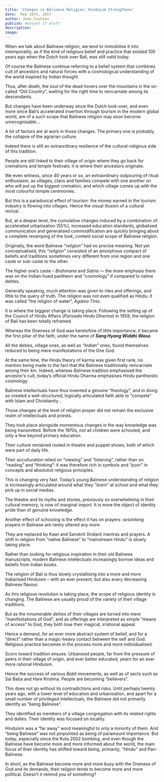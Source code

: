 ```yaml
---
title: 'Changes in Balinese Religion: Hinduism Strengthens'
date:  May 16th, 2017
author: Jean Couteau
publish: #notyet if draft
description:
image:
---
```

When we talk about Balinese religion, we tend to immobilise it into intemporality, as if the kind of religious belief and practice that existed 100 years ago when the Dutch took over Bali, was still valid today.

Of course the Balinese continue referring to a belief system that combines cult of ancestors and natural forces with a cosmological understanding of the world inspired by Indian thought.

Thus, after death, the soul of the dead hovers over the mountains in the so-called “Old Country”, waiting for the right time to reincarnate among its descendants.

But changes have been underway since the Dutch took-over, and even more since Bali’s accelerated insertion through tourism in the modern global world, are of a such scope that Balinese religion may soon become unrecognisable…

A lot of factors are at work in those changes. The primary one is probably the collapse of the agrarian culture.

Indeed there is still an extraordinary resilience of the cultural-religious side of this tradition.

People are still linked to their village of origin where they go back for cremations and temple festivals: it is where their ancestors originate.

We even witness, since 40 years or so, an extraordinary outpouring of ritual enthusiasm, as villages, clans and families compete with one another on who will put up the biggest cremation, and which village comes up with the most colourful temple ceremonies.

But this is a paradoxical effect of tourism: the money earned in the tourism industry is flowing into villages. Hence the visual illusion of a cultural revival.

But, at a deeper level, the cumulative changes induced by a combination of: accelerated urbanisation (55%), increased education standards, globalised communication and generalised commodification are quickly bringing about a complete revamping of the look, content social scope of Balinese religion.

Originally, the word Balinese _“religion”_ had no precise meaning. Not yet conceptualised, this _“religion”_ consisted of an amorphous compact of beliefs and traditions sometimes very different from one region and one caste or sub-caste to the other.

The higher one’s caste – _Brahmana_ and _Satria_ — the more emphasis there was on the Indian-hued pantheon and “cosmology” if compared to native deities.

Generally speaking, much attention was given to rites and offerings, and little to the query of truth. The religion was not even qualified as Hindu. It was called “the religion of water”, _Agama Tirta_.

It is where the biggest change is taking place. Following the setting up of the Council of Hindu Affairs (_Parisada Hindu Dharma_) in 1959, the religion of Bali has been totally reframed.

Whereas the Oneness of God was heretofore of little importance, it became the first pillar of the faith, under the name of _**Sang Hyang Widdhi Wasa**_.

All the deities, village ones, as well as _“Indian”_ ones, found themselves reduced to being mere manifestations of the One God.

At the same time, the Hindu theory of karma was given first rank, no mention being made to the fact that the Balinese traditionally reincarnate among their kin. Indeed, whereas Balinese tradition emphasised the ancestor’s cult, today’s official Hindu Dharma emphasises Hindu pantheistic cosmology.

Balinese intellectuals have thus invented a genuine “theology”, and in doing so created a well-structured, logically articulated faith able to “compete” with Islam and Christianity .

Those changes at the level of religion proper did not remain the exclusive realm of intellectuals and priests.

They took place alongside momentous changes in the way knowledge was being transmitted. Before the 1970s, not all children were schooled, and only a few beyond primary education.

Their culture remained rooted in theatre and puppet shows, both of which were part of daily life.

Their acculturation relied on “viewing” and “listening”, rather than on “reading” and “thinking”: it was therefore rich in symbols and “poor” in concepts and absolutist religious principles.

This is changing very fast. Today’s young Balinese understanding of religion is increasingly articulated around what they _“learn”_ at school and what they pick up in social medias.

The theatre and its myths and stories, previously so overwhelming in their cultural memory, is now of marginal import. It is more the object of identity pride than of genuine knowledge.

Another effect of schooling is the effect it has on prayers: _sesonteng_ prayers in Balinese are rarely uttered any more.

They are replaced by Kawi and Sanskrit (Indian) mantras and prayers. A shift in religion from “native Balinese” to “mainstream Hindu” is slowly taking place.

Rather than looking for religious inspiration in their old Balinese manuscripts, modern Balinese intellectuals increasingly borrow ideas and beliefs from Indian books.

The religion of Bali is thus slowly crystallising into a more and more Indianised Hinduism – with an ever present, but also every decreasing Balinese flavour. 

As this religious revolution is taking place, the scope of religious identity is changing. The Balinese are usually proud of the variety of their village traditions.

But as the innumerable deities of their villages are turned into mere “manifestations of God”, and as offerings are interpreted as simple “means of access” to God, they both lose their magical, irrational appeal.

Hence a demand, for an ever more abstract system of belief, and for a “direct” rather than a magic-heavy contact between the self and God. Religious practice becomes in the process more and more individualised.

Scorn toward tradition ensues. Urbanised people, far from the pressure of peers in their village of origin, and ever better educated, yearn for an ever more rational Hinduism.

Hence the success of various _Bakti_ movements, as well as of sects such as Sai Baba and Hare Krishna. People are becoming “believers”.

This does not go without its contradictions and risks. Until perhaps twenty years ago, with a lower level of education and urbanisation, and apart for a small number of privileged intellectuals, the Balinese did not primarily identify as “being Balinese”.

They identified as members of a village congregation with its related rights and duties. Their identity was focused on locality.

Hinduism was a “far away” word meaningful to only a minority of them. And “being Balinese” was not pinpointed as being of paramount importance. But today, especially since the Kuta 2002 bombing, and even though the Balinese have become more and more informed about the world, the main focus of their identity has shifted toward being, primarily, _“Hindu”_ and Pan-Balinese.

In short, as the Balinese become more and more busy with the Oneness of God and its demands, their religion tends to become more and more political. Doesn’t it remind you of something?
